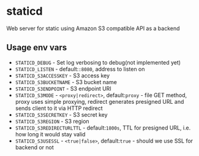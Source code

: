 # staticd

Web server for static using Amazon S3 compatible API as a backend

## Usage env vars

 * `STATICD_DEBUG` - Set log verbosing to debug(not implemented yet)
 * `STATICD_LISTEN` - default:`:8080`, address to listen on
 * `STATICD_S3ACCESSKEY` - S3 access key
 * `STATICD_S3BUCKETNAME` - S3 bucket name
 * `STATICD_S3ENDPOINT` - S3 endpoint URI
 * `STATICD_S3MODE` - `<proxy|redirect>`, default:`proxy` - file GET method, proxy uses simple proxying, redirect generates presigned URL and sends client to it via HTTP redirect
 * `STATICD_S3SECRETKEY` - S3 secret key
 * `STATICD_S3REGION` - S3 region
 * `STATICD_S3REDIRECTURLTTL` - default:`1800s`, TTL for presigned URL, i.e. how long it would stay valid
 * `STATICD_S3USESSL` - `<true|false>`, default:`true` - should we use SSL for backend or not
